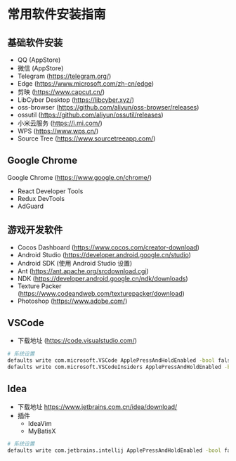 # 常用软件安装指南

## 基础软件安装

- QQ (AppStore)
- 微信 (AppStore)
- Telegram (https://telegram.org/)
- Edge (https://www.microsoft.com/zh-cn/edge)
- 剪映 (https://www.capcut.cn/)
- LibCyber Desktop (https://libcyber.xyz/)
- oss-browser (https://github.com/aliyun/oss-browser/releases)
- ossutil (https://github.com/aliyun/ossutil/releases)
- 小米云服务 (https://i.mi.com/)
- WPS (https://www.wps.cn/)
- Source Tree (https://www.sourcetreeapp.com/)

## Google Chrome

Google Chrome (https://www.google.cn/chrome/)

- React Developer Tools
- Redux DevTools
- AdGuard

## 游戏开发软件

- Cocos Dashboard (https://www.cocos.com/creator-download)
- Android Studio (https://developer.android.google.cn/studio)
- Android SDK (使用 Android Studio 设置)
- Ant (https://ant.apache.org/srcdownload.cgi)
- NDK (https://developer.android.google.cn/ndk/downloads)
- Texture Packer (https://www.codeandweb.com/texturepacker/download)
- Photoshop (https://www.adobe.com/)

## VSCode

- 下载地址 (https://code.visualstudio.com/)

```sh
# 系统设置
defaults write com.microsoft.VSCode ApplePressAndHoldEnabled -bool false
defaults write com.microsoft.VSCodeInsiders ApplePressAndHoldEnabled -bool false
```

## Idea

- 下载地址 https://www.jetbrains.com.cn/idea/download/
- 插件
  - IdeaVim
  - MyBatisX

```sh
# 系统设置
defaults write com.jetbrains.intellij ApplePressAndHoldEnabled -bool false
```
